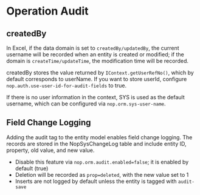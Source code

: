 # Operation Audit

## createdBy

In Excel, if the data domain is set to `createdBy/updatedBy`, the current username will be recorded when an entity is created or modified; if the domain is `createTime/updateTime`, the modification time will be recorded.

createdBy stores the value returned by `IContext.getUserRefNo()`, which by default corresponds to userName. If you want to store userId, configure `nop.auth.use-user-id-for-audit-fields` to true.

If there is no user information in the context, SYS is used as the default username, which can be configured via `nop.orm.sys-user-name`.

## Field Change Logging

Adding the audit tag to the entity model enables field change logging. The records are stored in the NopSysChangeLog table and include entity ID, property, old value, and new value.

* Disable this feature via `nop.orm.audit.enabled=false`; it is enabled by default (true)
* Deletion will be recorded as `prop=deleted`, with the new value set to 1
* Inserts are not logged by default unless the entity is tagged with `audit-save`
<!-- SOURCE_MD5:52f0fad0ee4d609907daeac2948260c5-->
